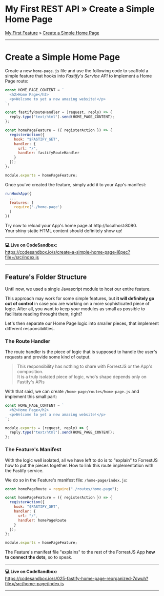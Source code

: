 <h1 class="tutorial-step"><span>My First REST API &raquo;</span> Create a Simple Home Page</h1>

[My First Feature](../README.md) &raquo; [Create a Simple Home Page](./README.md)

---

# Create a Simple Home Page

Create a new `home-page.js` file and use the following code to scaffold a simple feature that hooks into _Fastify's Service API_ to implement a Home Page route:

```js
const HOME_PAGE_CONTENT = `
  <h2>Home Page</h2>
  <p>Welcome to yet a new amazing website!</p>
`;

const fastifyRouteHandler = (request, reply) => {
  reply.type("text/html").send(HOME_PAGE_CONTENT);
};

const homePageFeature = ({ registerAction }) => {
  registerAction({
    hook: "$FASTIFY_GET",
    handler: {
      url: "/",
      handler: fastifyRouteHandler
    }
  });
};

module.exports = homePageFeature;
```

Once you've created the feature, simply add it to your App's manifest:

```js
runHookApp({
  ...
  features: [
    require('./home-page')
  ]
})
```

Try now to reload your App's home page at http://localhost:8080.  
Your shiny static HTML content should definitely show up!

---

**💻 Live on CodeSandbox:**   
https://codesandbox.io/s/create-a-simple-home-page-l6pec?file=/src/index.js

---

## Feature's Folder Structure

Until now, we used a single Javascript module to host our entire feature. 

This approach may work for some simple features, but **it will definitely go out of control** in case you are working on a more sophisticated piece of logic.
After all, you want to keep your modules as small as possible to facilitate reading throught them, right?

Let's then separate our Home Page logic into smaller pieces, that implement different responsibilities.

### The Route Handler

The route handler is the piece of logic that is supposed to handle the user's requests and provide some kind of output. 


> This responsibility has nothing to share with ForrestJS or the App's composition.  
> It is a truly isolated piece of logic, who's shape depends only on Fastify's APIs

With that said, we can create `/home-page/routes/home-page.js` and implement this small part:

```js
const HOME_PAGE_CONTENT = `
  <h2>Home Page</h2>
  <p>Welcome to yet a new amazing website!</p>
`;

module.exports = (request, reply) => {
  reply.type("text/html").send(HOME_PAGE_CONTENT);
};
```

### The Feature's Manifest

With the logic well isolated, all we have left to do is to "explain" to ForrestJS how to put the pieces together.
How to link this route implementation with the Fastify service.

We do so in the Feature's manifest file: `/home-page/index.js`:

```js
const homePageRoute = require("./routes/home-page");

const homePageFeature = ({ registerAction }) => {
  registerAction({
    hook: "$FASTIFY_GET",
    handler: {
      url: "/",
      handler: homePageRoute
    }
  });
};

module.exports = homePageFeature;
```

The Feature's manifest file "explains" to the rest of the ForrestJS App **how to connect the dots**, so to speak.

---

**💻 Live on CodeSandbox:**   
https://codesandbox.io/s/025-fastify-home-page-reorganized-7dwuh?file=/src/home-page/index.js

---